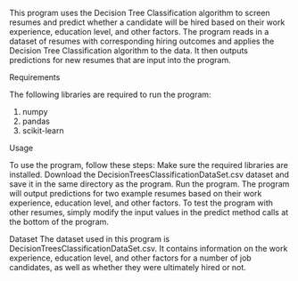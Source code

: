 This program uses the Decision Tree Classification algorithm to screen resumes and predict whether a candidate will be hired based on their work experience, education level, and other factors. The program reads in a dataset of resumes with corresponding hiring outcomes and applies the Decision Tree Classification algorithm to the data. It then outputs predictions for new resumes that are input into the program.

Requirements

The following libraries are required to run the program:
  1. numpy
  2. pandas
  3. scikit-learn

Usage

To use the program, follow these steps:
  Make sure the required libraries are installed.
  Download the DecisionTreesClassificationDataSet.csv dataset and save it in the same directory as the program.
  Run the program.
  The program will output predictions for two example resumes based on their work experience, education level, and other factors. To test the program with   other resumes, simply modify the input values in the predict method calls at the bottom of the program.

Dataset
The dataset used in this program is DecisionTreesClassificationDataSet.csv. It contains information on the work experience, education level, and other factors for a number of job candidates, as well as whether they were ultimately hired or not.
